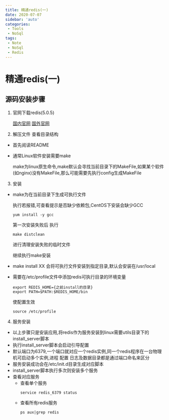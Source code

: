 ```yaml
---
title: 精通redis(一)
date: 2020-07-07
sidebar: 'auto'
categories:
 - Tools
 - NoSql
tags:
 - Note
 - NoSql
 - Redis
---
```


# 精通redis(一)

## 源码安装步骤

1. 官网下载redis(5.0.5)
 
     [国内官网](redis.cn)   [国外官网](redis.io)

2. 解压文件 查看目录结构

- 首先阅读README
- 通常Linux软件安装需要make

    make为linux原生命令,make默认会寻找当前目录下的MakeFile,如果某个软件(如nginx)没有MakeFile,那么可能需要先执行config生成MakeFile

3. 安装

- make为在当前目录下生成可执行文件

    执行若报错,可查看提示是否缺少依赖包,CentOS下安装会缺少GCC 
    ```shell
    yum install -y gcc
    ```

    第一次安装失败后  执行
    ```shell
    make distclean
    ```
    进行清理安装失败的临时文件

    继续执行make安装

- make install XX 会将可执行文件安装到指定目录,默认会安装在/usr/local
- 需要在/etc/profile文件中添加redis可执行目录的环境变量
    ```shell
    export REDIS_HOME={之前install的目录}
    export PATH=$PATH:$REDIS_HOME/bin
    ```

    使配置生效
    ```shell
    source /etc/profile
    ```


4. 服务安装

- 以上步骤只是安装应用,将redis作为服务安装到linux需要utils目录下的  install_server脚本
- 执行install_server脚本会启动引导配置
- 默认端口为6379,一个端口就对应一个redis实例,同一个redis程序在一台物理机可启动多个实例,进程 配置 日志及数据目录都是通过端口命名来区分
- 服务安装成功会在/etc/init.d目录生成对应脚本
- install_server脚本执行多次则安装多个服务
- 查看对应服务
  - 查看单个服务
    ```shell
    service redis_6379 status
    ```
  - 查看所有redis服务
    ```shell
    ps aux|grep redis
    ```
